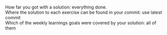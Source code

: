How far you got with a solution: everything done.  
Where the solution to each exercise can be found in your commit: use latest commit  
Which of the weekly learnings goals were covered by your solution: all of them  
